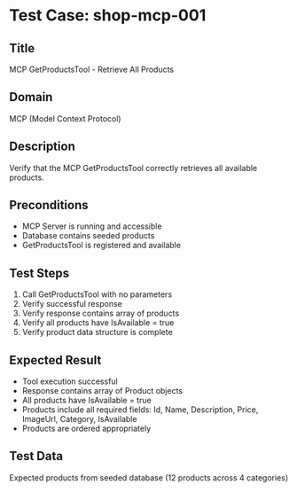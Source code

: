 # Test Case: shop-mcp-001

## Title
MCP GetProductsTool - Retrieve All Products

## Domain
MCP (Model Context Protocol)

## Description
Verify that the MCP GetProductsTool correctly retrieves all available products.

## Preconditions
- MCP Server is running and accessible
- Database contains seeded products
- GetProductsTool is registered and available

## Test Steps
1. Call GetProductsTool with no parameters
2. Verify successful response
3. Verify response contains array of products
4. Verify all products have IsAvailable = true
5. Verify product data structure is complete

## Expected Result
- Tool execution successful
- Response contains array of Product objects
- All products have IsAvailable = true
- Products include all required fields: Id, Name, Description, Price, ImageUrl, Category, IsAvailable
- Products are ordered appropriately

## Test Data
Expected products from seeded database (12 products across 4 categories)